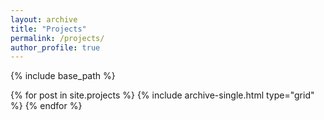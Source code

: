 ```yaml
---
layout: archive
title: "Projects"
permalink: /projects/
author_profile: true
---
```


{% include base_path %}

{% for post in site.projects %} {% include archive-single.html type="grid" %} {% endfor %}